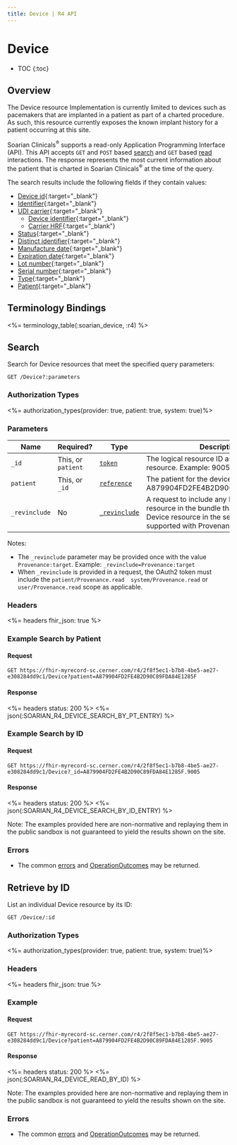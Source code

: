 ```yaml
---
title: Device | R4 API
---
```


# Device

* TOC
{:toc}

## Overview

The Device resource Implementation is currently limited to devices such as pacemakers that are implanted in a patient as part of a charted procedure. As such, this resource currently exposes the known implant history for a patient occurring at this site. 

Soarian Clinicals<sup>®</sup> supports a read-only Application Programming Interface (API). This API accepts `GET` and `POST` based [search] and `GET` based [read] interactions. The response represents the most current information about the patient that is charted in Soarian Clinicals<sup>®</sup> at the time of the query. 

The search results include the following fields if they contain values:

* [Device id](https://hl7.org/fhir/r4/device-definitions.html#Device.id){:target="_blank"}
* [Identifier](https://hl7.org/fhir/r4/device-definitions.html#identifiers){:target="_blank"}
* [UDI carrier](https://hl7.org/fhir/r4/device-definitions.html#Device.udiCarrier){:target="_blank"}
  * [Device identifier](https://hl7.org/fhir/r4/device-definitions.html#Device.udiCarrier.deviceIdentifier){:target="_blank"}
  * [Carrier HRF](https://hl7.org/fhir/r4/device-definitions.html#Device.udiCarrier.carrierHRF){:target="_blank"}
* [Status](https://hl7.org/fhir/r4/device-definitions.html#Device.status){:target="_blank"}
* [Distinct identifier](https://hl7.org/fhir/r4/device-definitions.html#Device.distinctIdentifier){:target="_blank"}
* [Manufacture date](https://hl7.org/fhir/r4/device-definitions.html#Device.manufactureDate){:target="_blank"}
* [Expiration date](https://hl7.org/fhir/r4/device-definitions.html#Device.expirationDate){:target="_blank"}
* [Lot number](https://hl7.org/fhir/r4/device-definitions.html#Device.lotNumber){:target="_blank"}
* [Serial number](https://hl7.org/fhir/r4/device-definitions.html#Device.serialNumber){:target="_blank"}
* [Type](https://hl7.org/fhir/r4/device-definitions.html#Device.type){:target="_blank"}
* [Patient](https://hl7.org/fhir/r4/device-definitions.html#Device.patient){:target="_blank"}

## Terminology Bindings

<%= terminology_table(:soarian_device, :r4) %>

## Search

Search for Device resources that meet the specified query parameters:

    GET /Device?:parameters

### Authorization Types

<%= authorization_types(provider: true, patient: true, system: true)%>

### Parameters

 Name           | Required?          | Type            | Description
----------------|--------------------|-----------------|------------------------------------------------------------------------
 `_id`          | This, or `patient` | [`token`]       | The logical resource ID associated with the resource. Example: 9005
 `patient`      | This, or `_id`     | [`reference`]   | The patient for the device record. Example: A879904FD2FE4B2D90C89FDA84E1285F
 `_revinclude`  | No                 | [`_revinclude`] | A request to include any Provenance resource in the bundle that refers to a Device resource in the search results. Only supported with Provenance.

Notes:

* The `_revinclude` parameter may be provided once with the value `Provenance:target`. Example: `_revinclude=Provenance:target`
* When `_revinclude` is provided in a request, the OAuth2 token must include the `patient/Provenance.read  system/Provenance.read`  or  `user/Provenance.read` scope as applicable.


### Headers

<%= headers fhir_json: true %>

### Example Search by Patient

#### Request

    GET https://fhir-myrecord-sc.cerner.com/r4/2f8f5ec1-b7b8-4be5-ae27-e308284dd9c1/Device?patient=A879904FD2FE4B2D90C89FDA84E1285F

#### Response

<%= headers status: 200 %>
<%= json(:SOARIAN_R4_DEVICE_SEARCH_BY_PT_ENTRY) %>

### Example Search by ID

#### Request

    GET https://fhir-myrecord-sc.cerner.com/r4/2f8f5ec1-b7b8-4be5-ae27-e308284dd9c1/Device?_id=A879904FD2FE4B2D90C89FDA84E1285F.9005

#### Response

<%= headers status: 200 %>
<%= json(:SOARIAN_R4_DEVICE_SEARCH_BY_ID_ENTRY) %>

Note: The examples provided here are non-normative and replaying them in the public sandbox is not guaranteed to yield the results shown on the site.

### Errors

*   The common [errors] and [OperationOutcomes] may be returned.

## Retrieve by ID

List an individual Device resource by its ID:

    GET /Device/:id


### Authorization Types

<%= authorization_types(provider: true, patient: true, system: true)%>

### Headers

<%= headers fhir_json: true %>

### Example

#### Request

    GET https://fhir-myrecord-sc.cerner.com/r4/2f8f5ec1-b7b8-4be5-ae27-e308284dd9c1/Device?patient=A879904FD2FE4B2D90C89FDA84E1285F.9005

#### Response

<%= headers status: 200 %>
<%= json(:SOARIAN_R4_DEVICE_READ_BY_ID) %>

Note: The examples provided here are non-normative and replaying them in the public sandbox is not guaranteed to yield the results shown on the site.

### Errors

*   The common [errors] and [OperationOutcomes] may be returned.

[`reference`]: https://hl7.org/fhir/r4/search.html#reference
[`token`]: https://hl7.org/fhir/r4/search.html#token
[`_revinclude`]: https://www.hl7.org/fhir/search.html#revinclude
[errors]: ../../#client-errors
[OperationOutcomes]: https://www.hl7.org/fhir/r4/operationoutcome.html
[search]: https://www.hl7.org/fhir/http.html#search
[read]: https://www.hl7.org/fhir/http.html#read
